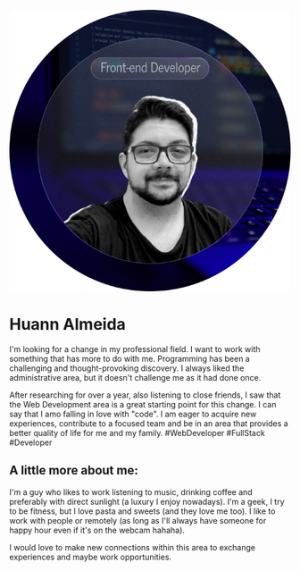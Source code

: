 ![AVATAR](https://github.com/huannvictor/huannvictor/blob/main/githubReadmePic.png)
# Huann Almeida 

I'm looking for a change in my professional field. I want to work with something that has more to do with me. Programming has been a challenging and thought-provoking discovery. I always liked the administrative area, but it doesn't challenge me as it had done once.

After researching for over a year, also listening to close friends, I saw that the Web Development area is a great starting point for this change. I can say that I amo falling in love with "code".
I am eager to acquire new experiences, contribute to a focused team and be in an area that provides a better quality of life for me and my family.
#WebDeveloper #FullStack #Developer

## A little more about me:
I'm a guy who likes to work listening to music, drinking coffee and preferably with direct sunlight (a luxury I enjoy nowadays).
I'm a geek, I try to be fitness, but I love pasta and sweets (and they love me too).
I like to work with people or remotely (as long as I'll always have someone for happy hour even if it's on the webcam hahaha).

I would love to make new connections within this area to exchange experiences and maybe work opportunities.
